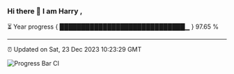### Hi there 👋 I am Harry , 

⏳ Year progress { █████████████████████████████▁ } 97.65 %

---

⏰ Updated on Sat, 23 Dec 2023 10:23:29 GMT

![Progress Bar CI](https://github.com/duykhang68/duykhang68/workflows/Progress%20Bar%20CI/badge.svg)
